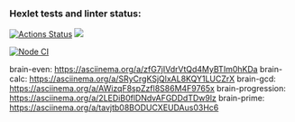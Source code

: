 ### Hexlet tests and linter status:
[![Actions Status](https://github.com/billiboba1/frontend-project-lvl1/workflows/hexlet-check/badge.svg)](https://github.com/billiboba1/frontend-project-lvl1/actions)
<a href="https://codeclimate.com/github/codeclimate/codeclimate/maintainability"><img src="https://api.codeclimate.com/v1/badges/a99a88d28ad37a79dbf6/maintainability" /></a>

[![Node CI](https://github.com/billiboba1/frontend-project-lvl1/actions/workflows/github-actions-demo.yml/badge.svg)](https://github.com/billiboba1/frontend-project-lvl1/actions/workflows/github-actions-demo.yml)

brain-even: https://asciinema.org/a/zfG7jIVdrVtQd4MyBTIm0hKDa
brain-calc: https://asciinema.org/a/SRyCrgKSjQlxAL8KQY1LUCZrX
brain-gcd: https://asciinema.org/a/AWizqF8spZzfl8S86M4F9765x
brain-progression: https://asciinema.org/a/2LEDiB0flDNdvAFGDDdTDw9lz
brain-prime: https://asciinema.org/a/tavjtb08BODUCXEUDAus03Hc6
